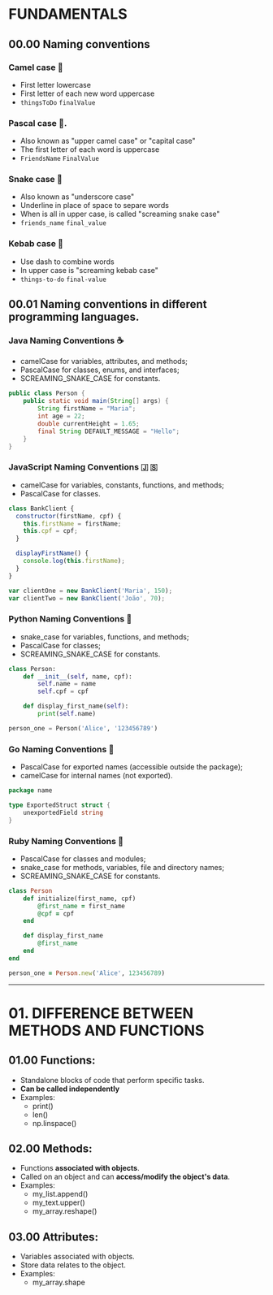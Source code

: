 # FUNDAMENTALS

## 00.00 Naming conventions

### Camel case 🐪

- First letter lowercase
- First letter of each new word uppercase
- `thingsToDo` `finalValue`

### Pascal case 🦎.

- Also known as "upper camel case" or "capital case"
- The first letter of each word is uppercase
- `FriendsName` `FinalValue`

### Snake case 🐍

- Also known as "underscore case"
- Underline in place of space to separe words
- When is all in upper case, is called "screaming snake case"
- `friends_name` `final_value`

### Kebab case 🌯

- Use dash to combine words
- In upper case is "screaming kebab case"
- `things-to-do` `final-value`

## 00.01 Naming conventions in different programming languages.

### Java Naming Conventions ☕

- camelCase for variables, attributes, and methods;
- PascalCase for classes, enums, and interfaces;
- SCREAMING_SNAKE_CASE for constants.

```java
public class Person {
    public static void main(String[] args) {
        String firstName = "Maria";
        int age = 22;
        double currentHeight = 1.65;
        final String DEFAULT_MESSAGE = "Hello";
    }
}
```

### JavaScript Naming Conventions 🇯 🇸

- camelCase for variables, constants, functions, and methods;
- PascalCase for classes.

```javascript
class BankClient {
  constructor(firstName, cpf) {
    this.firstName = firstName;
    this.cpf = cpf;
  }

  displayFirstName() {
    console.log(this.firstName);
  }
}

var clientOne = new BankClient('Maria', 150);
var clientTwo = new BankClient('João', 70);
```

### Python Naming Conventions 🐍

- snake_case for variables, functions, and methods;
- PascalCase for classes;
- SCREAMING_SNAKE_CASE for constants.

```python
class Person:
    def __init__(self, name, cpf):
        self.name = name
        self.cpf = cpf

    def display_first_name(self):
        print(self.name)

person_one = Person('Alice', '123456789')
```

### Go Naming Conventions 🔷

- PascalCase for exported names (accessible outside the package);
- camelCase for internal names (not exported).

```go
package name

type ExportedStruct struct {
    unexportedField string
}
```

### Ruby Naming Conventions 🔻

- PascalCase for classes and modules;
- snake_case for methods, variables, file and directory names;
- SCREAMING_SNAKE_CASE for constants.

```ruby
class Person
    def initialize(first_name, cpf)
        @first_name = first_name
        @cpf = cpf
    end

    def display_first_name
        @first_name
    end
end

person_one = Person.new('Alice', 123456789)
```

---

# 01. DIFFERENCE BETWEEN METHODS AND FUNCTIONS

## 01.00 Functions:

- Standalone blocks of code that perform specific tasks.
- **Can be called independently**
- Examples:
  - print()
  - len()
  - np.linspace()

## 02.00 Methods:

- Functions **associated with objects**.
- Called on an object and can **access/modify the object's data**.
- Examples:
  - my_list.append()
  - my_text.upper()
  - my_array.reshape()

## 03.00 Attributes:

- Variables associated with objects.
- Store data relates to the object.
- Examples:
  - my_array.shape
